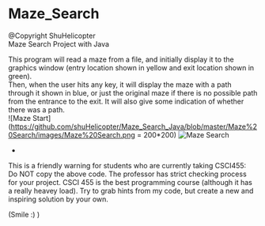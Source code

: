 # Maze_Search
@Copyright ShuHelicopter  
Maze Search Project with Java  

This program will read a maze from a file, and initially display it to the graphics window (entry location shown in yellow and exit location shown in green).  
Then, when the user hits any key, it will display the maze with a path through it shown in blue, or just the original maze if there is no possible path from the entrance to the exit. It will also give some indication of whether there was a path.  
![Maze Start](https://github.com/shuHelicopter/Maze_Search_Java/blob/master/Maze%20Search/images/Maze%20Search.png = 200*200)
![Maze Search](https://github.com/shuHelicopter/Maze_Search_Java/blob/master/Maze%20Search/images/Maze%20Start.png)


*  
This is a friendly warning for students who are currently taking CSCI455:      
Do NOT copy the above code. The professor has strict checking process for your project. CSCI 455 is the best programming course (although it has a really heavey load). Try to grab hints from my code, but create a new and inspiring solution by your own.  

(Smile :) )
